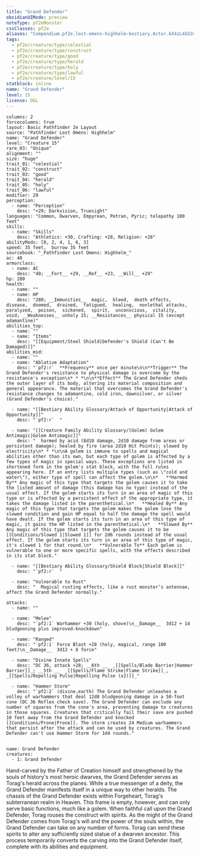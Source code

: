 ```yaml
---
title: "Grand Defender"
obsidianUIMode: preview
noteType: pf2eMonster
cssClasses: pf2e
aliases: "Compendium.pf2e.lost-omens-highhelm-bestiary.Actor.6X4zL4GSS9aUcP9f" 
tags:
  - pf2e/creature/type/celestial
  - pf2e/creature/type/construct
  - pf2e/creature/type/good
  - pf2e/creature/type/herald
  - pf2e/creature/type/holy
  - pf2e/creature/type/lawful
  - pf2e/creature/level/15
statblock: inline
name: "Grand Defender"
level: 15
license: OGL
---
```


```statblock
columns: 2
forcecolumns: true
layout: Basic Pathfinder 2e Layout
source: "Pathfinder Lost Omens: Highhelm"
name: "Grand Defender"
level: "Creature 15"
rare_03: "Unique"
alignment: ""
size: "huge"
trait_01: "celestial"
trait_02: "construct"
trait_03: "good"
trait_04: "herald"
trait_05: "holy"
trait_06: "lawful"
modifier: 29
perception:
  - name: "Perception"
    desc: "+29; Darkvision, Truesight"
languages: "Common, Dwarven, Empyrean, Petran, Pyric; telepathy 100 feet"
skills:
  - name: "Skills"
    desc: "Athletics: +30, Crafting: +28, Religion: +28"
abilityMods: [8, 2, 4, 1, 6, 3]
speed: 35 feet,  burrow 35 feet
sourcebook: "_Pathfinder Lost Omens: Highhelm_"
ac: 40
armorclass:
  - name: AC
    desc: "40; __Fort__ +29, __Ref__ +23, __Will__ +29"
hp: 280
health:
  - name: ""
  - name: HP
    desc: "280; __Immunities__  magic,  bleed,  death effects,  disease,  doomed,  drained,  fatigued,  healing,  nonlethal attacks,  paralyzed,  poison,  sickened,  spirit,  unconscious,  vitality,  void; __Weaknesses__ unholy 15; __Resistances__ physical 15 (except adamantine)"
abilities_top:
  - name: ""
  - name: "Items"
    desc: "[[Equipment/Steel Shield|Defender's Shield (Can't Be Damaged)]]"
abilities_mid:
  - name: ""
  - name: "Ablative Adaptation"
    desc: "`pf2:r`  **Frequency** once per minute\n\n**Trigger** The Grand Defender's resistance to physical damage is overcome by the resistance's exception\n* * *\n\n**Effect** The Grand Defender sheds the outer layer of its body, altering its material composition and general appearance. The material that overcomes the Grand Defender's resistance changes to adamantine, cold iron, dawnsilver, or silver (Grand Defender's choice)."

  - name: "[[Bestiary Ability Glossary/Attack of Opportunity|Attack of Opportunity]]"
    desc: "`pf2:r`  "

  - name: "[[Creature Family Ability Glossary/(Golem) Golem Antimagic|Golem Antimagic]]"
    desc: "  harmed by acid (8d10 damage, 2d10 damage from areas or persistent damage); healed by fire (area 2d10 Hit Points); slowed by electricity\n* * *\n\nA golem is immune to spells and magical abilities other than its own, but each type of golem is affected by a few types of magic in special ways. These exceptions are listed in shortened form in the golem's stat block, with the full rules appearing here. If an entry lists multiple types (such as \"cold and water\"), either type of spell can affect the golem.\n\n*   **Harmed By** Any magic of this type that targets the golem causes it to take the listed amount of damage (this damage has no type) instead of the usual effect. If the golem starts its turn in an area of magic of this type or is affected by a persistent effect of the appropriate type, it takes the damage listed in the parenthetical.\n*   **Healed By** Any magic of this type that targets the golem makes the golem lose the slowed condition and gain HP equal to half the damage the spell would have dealt. If the golem starts its turn in an area of this type of magic, it gains the HP listed in the parenthetical.\n*   **Slowed By** Any magic of this type that targets the golem causes it to be [[Conditions/Slowed 1|Slowed 1]] for 2d6 rounds instead of the usual effect. If the golem starts its turn in an area of this type of magic, it's slowed 1 for that round.\n*   **Vulnerable To** Each golem is vulnerable to one or more specific spells, with the effects described in its stat block."

  - name: "[[Bestiary Ability Glossary/Shield Block|Shield Block]]"
    desc: "`pf2:r`  "

  - name: "Vulnerable to Rust"
    desc: "  Magical rusting effects, like a rust monster’s antennae, affect the Grand Defender normally."

attacks:
  - name: ""

  - name: "Melee"
    desc: "`pf2:1` Warhammer +30 (holy, shove)\n__Damage__  3d12 + 14 bludgeoning plus improved-knockdown"

  - name: "Ranged"
    desc: "`pf2:1` Force Blast +28 (holy, magical, range 100 feet)\n__Damage__  3d12 + 8 force"

  - name: "Divine Innate Spells"
    desc: "DC 36, attack +28; __6th __  _[[Spells/Blade Barrier|Hammer Barrier]]_; __5th __  _[[Spells/Flame Strike|Flame Strike]]_, _[[Spells/Repelling Pulse|Repelling Pulse (x2)]]_"

  - name: "Hammer Storm"
    desc: "`pf2:2` (divine,earth) The Grand Defender unleashes a volley of warhammers that deal 12d8 bludgeoning damage in a 50-foot cone (DC 36 Reflex check save). The Grand Defender can exclude any number of squares from the cone's area, preventing damage to creatures in those squares. Creatures that critically fail their save are pushed 10 feet away from the Grand Defender and knocked [[Conditions/Prone|Prone]]. The storm creates 24 Medium warhammers that persist after the attack and can be used by creatures. The Grand Defender can't use Hammer Storm for 1d4 rounds."
 
```

```encounter-table
name: Grand Defender
creatures:
  - 1: Grand Defender
```



Hand-carved by the Father of Creation himself and strengthened by the souls of history's most heroic dwarves, the Grand Defender serves as Torag's herald across the planes. While a true messenger of a deity, the Grand Defender manifests itself in a unique way to other heralds. The chassis of the Grand Defender exists within Forgeheart, Torag's subterranean realm in Heaven. This frame is empty, however, and can only serve basic functions, much like a golem. When faithful call upon the Grand Defender, Torag rouses the construct with spirits. As the might of the Grand Defender comes from Torag's will and the power of the souls within, the Grand Defender can take on any number of forms. Torag can send these spirits to alter any sufficiently sized statue of a dwarven ancestor. This process temporarily converts the carving into the Grand Defender itself, complete with its abilities and equipment.
